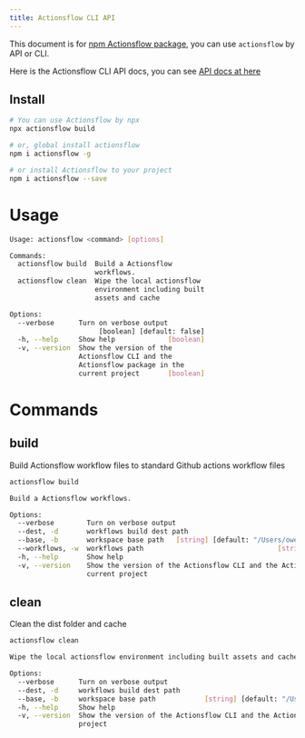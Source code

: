 ```yaml
---
title: Actionsflow CLI API
---
```


This document is for [npm Actionsflow package](https://www.npmjs.com/package/actionsflow), you can use `actionsflow` by API or CLI.

Here is the Actionsflow CLI API docs, you can see [API docs at here](/docs/reference/2-api.md)

## Install

```bash
# You can use Actionsflow by npx
npx actionsflow build

# or, global install actionsflow
npm i actionsflow -g

# or install Actionsflow to your project
npm i actionsflow --save
```

# Usage

```bash
Usage: actionsflow <command> [options]

Commands:
  actionsflow build  Build a Actionsflow
                     workflows.
  actionsflow clean  Wipe the local actionsflow
                     environment including built
                     assets and cache

Options:
  --verbose      Turn on verbose output
                      [boolean] [default: false]
  -h, --help     Show help             [boolean]
  -v, --version  Show the version of the
                 Actionsflow CLI and the
                 Actionsflow package in the
                 current project       [boolean]
```

# Commands

## build

Build Actionsflow workflow files to standard Github actions workflow files

```bash
actionsflow build

Build a Actionsflow workflows.

Options:
  --verbose        Turn on verbose output                                [boolean] [default: false]
  --dest, -d       workflows build dest path                           [string] [default: "./dist"]
  --base, -b       workspace base path   [string] [default: "/Users/owenyoung/project/actionsflow"]
  --workflows, -w  workflows path                                 [string] [default: "./workflows"]
  -h, --help       Show help                                                              [boolean]
  -v, --version    Show the version of the Actionsflow CLI and the Actionsflow package in the
                   current project                                                        [boolean]
```

## clean

Clean the dist folder and cache

```bash
actionsflow clean

Wipe the local actionsflow environment including built assets and cache

Options:
  --verbose      Turn on verbose output                                         [boolean] [default: false]
  --dest, -d     workflows build dest path                                    [string] [default: "./dist"]
  --base, -b     workspace base path            [string] [default: "/Users/owenyoung/project/actionsflow"]
  -h, --help     Show help                                                                       [boolean]
  -v, --version  Show the version of the Actionsflow CLI and the Actionsflow package in the current
                 project                                                                         [boolean]
```
